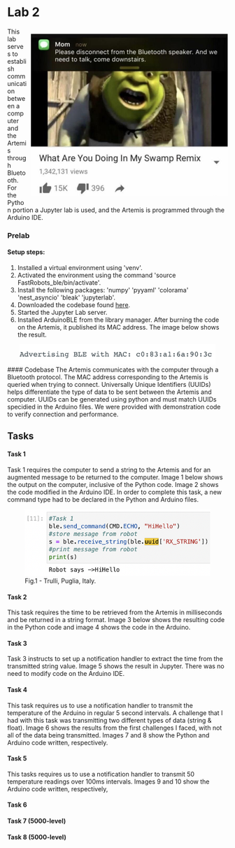 # Lab 2

<div>
    <p style="float: right; padding-left: 10px;"><img src="/images/Lab2/bluetoothmeme.jpeg" width="450" ></p>
</div>
This lab serves to establish communication between a computer and the Artemis through Bluetooth. For the Python portion a Jupyter lab is used, and the Artemis is programmed through the Arduino IDE. 

### Prelab

#### Setup steps:
1. Installed a virtual environment using 'venv'.
2. Activated the environment using the command 'source FastRobots_ble/bin/activate'.
3. Install the following packages: 'numpy' 'pyyaml' 'colorama' 'nest_asyncio' 'bleak' 'jupyterlab'.
4. Downloaded the codebase found [here](https://cornell.box.com/s/aivj9ad3uv74lmpvxz8s64aamgz6azt1).
5. Started the Jupyter Lab server.
6. Installed ArduinoBLE from the library manager. After burning the code on the Artemis, it published its MAC address. The image below shows the result.
<div>
    <center><img src="/images/Lab2/mac_add.png" width="450"></center>
</div>
#### Codebase
The Artemis communicates with the computer through a Bluetooth protocol. The MAC address corresponding to the Artemis is queried when trying to connect. Universally Unique Identifiers (UUIDs) helps differentiate the type of data to be sent between the Artemis and computer. UUIDs can be generated using python and must match UUIDs specidied in the Arduino files.
We were provided with demonstration code to verify connection and performance.

## Tasks

#### Task 1
Task 1 requires the computer to send a string to the Artemis and for an augmented message to be returned to the computer. Image 1 below shows the output on the computer, inclusive of the Python code. Image 2 shows the code modified in the Arduino IDE. In order to complete this task, a new command type had to be declared in the Python and Arduino files. 
<div>
    <figure>
    <center><img src="images/Lab2/Screenshot 2023-02-13 at 10.46.07 PM.png"></center>
    <figcaption>Fig.1 - Trulli, Puglia, Italy.</figcaption>
    </figure>
</div>

#### Task 2
This task requires the time to be retrieved from the Artemis in milliseconds and be returned in a string format. Image 3 below shows the resulting code in the Python code and image 4 shows the code in the Arduino.

#### Task 3
Task 3 instructs to set up a notification handler to extract the time from the transmitted string value. Image 5 shows the result in Jupyter. There was no need to modify code on the Arduino IDE.

#### Task 4
This task requires us to use a notification handler to transmit the temperature of the Arduino in regular 5 second intervals. A challenge that I had with this task was transmitting two different types of data (string & float). Image 6 shows the results from the first challenges I faced, with not all of the data being transmitted. Images 7 and 8 show the Python and Arduino code written, respectively. 

#### Task 5
This tasks requires us to use a notification handler to transmit 50 temperature readings over 100ms intervals. Images 9 and 10 show the Arduino code written, respectively,

#### Task 6

 
 #### Task 7 (5000-level)
 #### Task 8 (5000-level)
 

